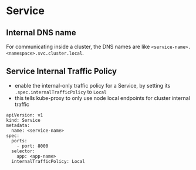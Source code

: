 # Service

## Internal DNS name
For communicating inside a cluster, the DNS names are like `<service-name>.<namespace>.svc.cluster.local`.
  
## Service Internal Traffic Policy
- enable the internal-only traffic policy for a Service, by setting its `.spec.internalTrafficPolicy` to `Local`
- this tells kube-proxy to only use node local endpoints for cluster internal traffic
```
apiVersion: v1
kind: Service
metadata:
  name: <service-name>
spec:
  ports:
    - port: 8000
  selector:
    app: <app-name>      
  internalTrafficPolicy: Local
```
